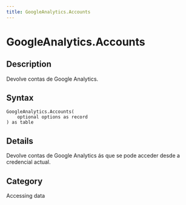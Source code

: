 ```yaml
---
title: GoogleAnalytics.Accounts
---
```


# GoogleAnalytics.Accounts


## Description

Devolve contas de Google Analytics.


## Syntax

```powerquery
GoogleAnalytics.Accounts(
    optional options as record
) as table
```


## Details

Devolve contas de Google Analytics ás que se pode acceder desde a credencial actual.



## Category
Accessing data
